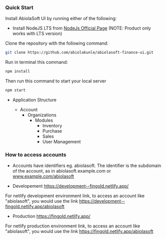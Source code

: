 ### Quick Start

Install AbiolaSoft UI by running either of the following:

-   Install NodeJS LTS from
    [NodeJs Official Page](https://nodejs.org/en/?ref=horizon-documentation)
    (NOTE: Product only works with LTS version)

Clone the repository with the following command:

```bash
git clone https://github.com/abiolakunle/abiolasoft-finance-ui.git
```

Run in terminal this command:

```bash
npm install
```

Then run this command to start your local server

```bash
npm start
```

-   Application Structure

    -   Account
        -   Organizations
            -   Modules
                -   Inventory
                -   Purchase
                -   Sales
                -   User Management

### How to access accounts

-   Accounts have identifiers eg. abiolasoft. The identifier is the subdomain of the account, as in abiolasoft.example.com or www.example.com/abiolasoft

-   Developement
    https://development--fingold.netlify.app/

For netlify development environment link, to access an account like "abiolasoft", you would use the link https://development--fingold.netlify.app/abiolasoft

-   Production
    https://fingold.netlify.app/

For netlify production environment link, to access an account like "abiolasoft", you would use the link https://fingold.netlify.app/abiolasoft
